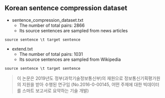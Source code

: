 Korean sentence compression dataset
-----------------------------------

* sentence_compression_dataset.txt
  * The number of total pairs: 2866
  * Its source sentences are sampled from news articles
```
source sentence \t target sentence
```

* extend.txt
  * The number of total pairs: 1031
  * Its source sentences are sampled from Wikipedia
```
source sentence \t target sentence
```

> 이 논문은 2019년도 정부(과학기술정보통신부)의 재원으로 정보통신기획평가원의 지원을 받아 수행된 연구임 (No.2016-0-00145, 어떤 주제에 대한 빅데이터를 스마트 보고서로 요약하는 기술 개발)
